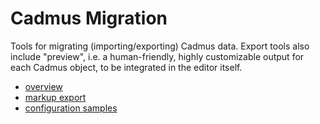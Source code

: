 # Cadmus Migration

Tools for migrating (importing/exporting) Cadmus data. Export tools also include "preview", i.e. a human-friendly, highly customizable output for each Cadmus object, to be integrated in the editor itself.

- [overview](overview.md)
- [markup export](markup.md)
- [configuration samples](config-samples.md)
